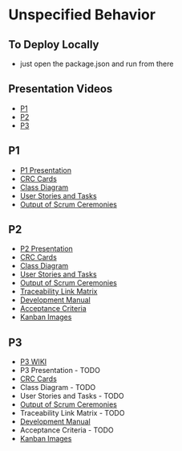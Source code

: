 # Unspecified Behavior

## To Deploy Locally
* just open the package.json and run from there

## Presentation Videos
* [P1](https://youtu.be/eE9ReTSFLEc)
* [P2](https://youtu.be/UoQXpszqEjc)
* [P3]()

## P1
* [P1 Presentation](Documents/P1Presentation.pdf)
* [CRC Cards](Documents/CRC.pdf)
* [Class Diagram](Documents/ClassDiagram.pdf)
* [User Stories and Tasks](Documents/UserStories&Tasks.pdf)
* [Output of Scrum Ceremonies](Documents/OutputofScrumCeremonies.pdf)

## P2
* [P2 Presentation](Documents/P2Presentation.pptx)
* [CRC Cards](Documents/CRC_P2.pdf)
* [Class Diagram](Documents/GameClassDiagram.vsd)
* [User Stories and Tasks](Documents/UserStories&Tasks.pdf)
* [Output of Scrum Ceremonies](Documents/P2OutputofScrumCeremonies.docx)
* [Traceability Link Matrix](Documents/TraceabilityLinkMatrix.xlsx)
* [Development Manual](Documents/PortalChessDevelopmentManual.docx)
* [Acceptance Criteria](Documents/AcceptanceCriteria.md)
* [Kanban Images](Documents/Kanban)

## P3
* [P3 WIKI](https://github.com/bstaab/cs414-f20-UnspecifiedBehavior/wiki/P3)
* P3 Presentation - TODO
* [CRC Cards](https://github.com/bstaab/cs414-f20-UnspecifiedBehavior/blob/master/Documents/CRC_P3.pdf)
* Class Diagram - TODO
* User Stories and Tasks - TODO
* [Output of Scrum Ceremonies](Documents/P3OutputOfScrumCeremonies.pdf)
* Traceability Link Matrix - TODO
* [Development Manual](Documents/PortalChessDevelopmentManual.docx)
* Acceptance Criteria - TODO
* [Kanban Images](Documents/Kanban)


